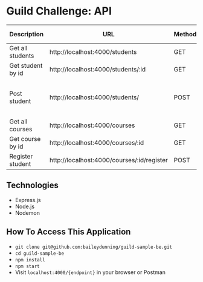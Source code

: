 # Guild Challenge: API

| Description      | URL                                                    | Method | Required Properties                      |
| ---------------- | ------------------------------------------------------ | ------ | ---------------------------------------- |
| Get all students    | http://localhost:4000/students                 | GET    | n/a                                      |
| Get student by id  | http://localhost:4000/students/:id        | GET    | n/a                                      |
| Post student | http://localhost:4000/students/        | POST    |  `{id: <integer>, name: <string>, email: <string>}`  |
| Get all courses | http://localhost:4000/courses | GET | n/a
| Get course by id | http://localhost:4000/courses/:id | GET    | n/a                                      |
| Register student | http://localhost:4000/courses/:id/register | POST   | `{id: <integer>}` |


## Technologies
+ Express.js
+ Node.js
+ Nodemon

## How To Access This Application
+ `git clone git@github.com:baileydunning/guild-sample-be.git`
+ `cd guild-sample-be`
+ `npm install`
+ `npm start`
+ Visit `localhost:4000/{endpoint}` in your browser or Postman
